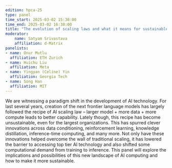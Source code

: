 ```yaml
---
edition: hpca-25
type: panel
time_start: 2025-03-02 15:30:00
time_end: 2025-03-02 16:30:00
title: "The evolution of scaling laws and what it means for sustainable AI computing"
moderator:
    name: Satyam Srivastava
    affiliation: d-Matrix
panelists:
- name: Onur Mutlu
  affiliation: ETH Zurich
- name: Huichu Liu
  affiliation: Meta
- name: Yingyan (Celine) Yin
  affiliation: Georgia Tech
- name: Song Han
  affiliation: MIT
---
```


We are witnessing a paradigm shift in the development of AI technology. For last several years, creation of the next frontier language models has largely followed the recipe of AI scaling law – larger model + more data + more compute leads to better capability. Lately though, this recipe has become unsustainable, even for the largest organizations. This has spurred clever innovations across data conditioning, reinforcement learning, knowledge distillation, inference-time computing, and many more. Not only have these innovations helped overcome the wall of traditional scaling, it has lowered the barrier to accessing top tier AI technology and also shifted some computational demand from training to inference. This panel will explore the implications and possibilities of this new landscape of AI computing and how to make it more sustainable.
